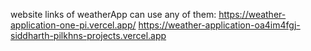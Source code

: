 website links of weatherApp can use any of them: 
https://weather-application-one-pi.vercel.app/
https://weather-application-oa4im4fgj-siddharth-pilkhns-projects.vercel.app
